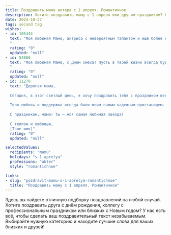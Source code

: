 ```yaml
---
title: Поздравить маму актера с 1 апреля. Романтичное
description: Хотите поздравить маму с 1 апреля или другим праздником? Наш ИИ создаст незабываемое поздравление, а вы обязательно выделитесь среди других.  
date: 2024-10-27
tags: second tag
wishes:
- id: 105444
  text: "Моя любимая Мама, актриса с невероятным талантом и ещё более невероятной душой!  В этот первоапрельский день, полный лёгкости и шуток, я хочу сказать тебе, что моя любовь к тебе – это не шутка, а самая прекрасная и правдивая история моей жизни.  Пусть твоя прекрасная игра продолжается, а счастье будет твоим постоянным амплуа. С праздником!
  "
  rating: "0"
  updated: "null"
- id: 54066
  text: "Моя любимая Мама, с Днем смеха! Пусть в твоей жизни всегда будет место для ярких эмоций, как на сцене. Ты – настоящая звезда, которая озаряет жизнь своей любовью и талантом. Желаю тебе бесконечной радости, вдохновения и прекрасных ролей!
  "
  rating: "0"
  updated: "null"
- id: 11270
  text: "Дорогая мама,
  
  Сегодня, в этот светлый день, я хочу поздравить тебя с праздником весны и смеха — 1 апреля! Ты, как актер, всегда умела зажигать мир вокруг себя своими улыбками и искренними эмоциями. Пусть каждый день твоей жизни будет наполнен не только юмором, но и романтикой, как самые яркие роли на сцене.
  
  Твоя любовь и поддержка всегда были моим самым надежным пристанищем. Спасибо тебе за то, что ты есть. Пусть в твоей душе всегда звучит мелодия любви и гармонии, а сердце бьется в такт с самыми романтичными стихами.
  
  С праздником, мама! Ты — моя самая любимая звезда!
  
  С теплом и любовью,
  [Твое имя]"
  rating: "0"
  updated: "null"

selectedValues:
  recipients: "mamu"
  holidays: "s-1-aprelya"
  professions: "akter"
  style: "romantichnoe"

links:
- slug: "pozdravit-mamu-s-1-aprelya-romantichnoe"
  title: "Поздравить маму с 1 апреля. Романтичное"
---
```


Здесь вы найдете отличную подборку поздравлений на любой случай.
Хотите поздравить друга с днём рождения, коллегу с профессиональным праздником или близких с Новым годом? У нас есть всё, чтобы сделать ваш поздравительный текст незабываемым. Выбирайте нужную категорию и находите лучшие слова для ваших близких и друзей!
